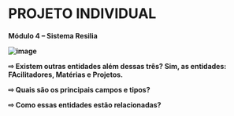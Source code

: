 <h1>PROJETO INDIVIDUAL</h1>

<h4>Módulo 4 – Sistema Resilia


![image](https://user-images.githubusercontent.com/113394226/212433476-6fbdf015-77e7-496a-b746-dce627eb97b5.png)


⇨ Existem outras entidades além dessas três?
Sim, as entidades: FAcilitadores, Matérias e Projetos.

⇨ Quais são os principais campos e tipos?


⇨ Como essas entidades estão relacionadas?

  </h4>
